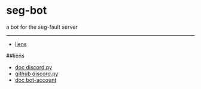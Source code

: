 # seg-bot
a bot for the seg-fault server

***
* [liens](#liens)

##liens

* [doc discord.py](https://discordpy.readthedocs.io/en/latest/quickstart.html#a-minimal-bot)
* [github discord.py](https://github.com/Rapptz/discord.py)
* [doc bot-account](https://discordpy.readthedocs.io/en/latest/discord.html#discord-intro)
